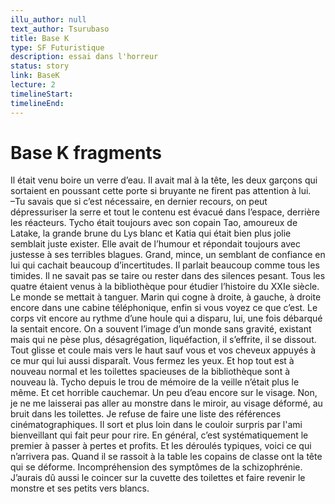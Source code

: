 ```yaml
---
illu_author: null
text_author: Tsurubaso
title: Base K
type: SF Futuristique
description: essai dans l'horreur
status: story
link: BaseK
lecture: 2
timelineStart: 
timelineEnd: 
---
```



# Base K fragments


Il était venu boire un verre d’eau. Il avait mal à la tête, les deux garçons qui sortaient en poussant cette porte si bruyante ne firent pas attention à lui.   
–Tu savais que si c’est nécessaire, en dernier recours, on peut dépressuriser la serre et tout le contenu est évacué dans l’espace, derrière les réacteurs.
Tycho était toujours avec son copain Tao, amoureux de Latake, la grande brune du Lys blanc et Katia qui était bien plus jolie semblait juste exister. Elle avait de l’humour et répondait toujours avec justesse à ses terribles blagues. Grand, mince, un semblant de confiance en lui qui cachait beaucoup d’incertitudes. Il parlait beaucoup comme tous les timides. Il ne savait pas se taire ou rester dans des silences pesant. Tous les quatre étaient venus à la bibliothèque pour étudier l’histoire du XXIe siècle.
Le monde se mettait à tanguer. Marin qui cogne à droite, à gauche, à droite encore dans une cabine téléphonique, enfin si vous voyez ce que c’est. Le corps vit encore au rythme d’une houle qui a disparu, lui, une fois débarqué la sentait encore.
On a souvent l’image d’un monde sans gravité, existant mais qui ne pèse plus, désagrégation, liquéfaction, il s’effrite, il se dissout. Tout glisse et coule mais vers le haut sauf vous et vos cheveux appuyés à ce mur qui lui aussi disparaît. Vous fermez les yeux. Et hop tout est à nouveau normal et les toilettes spacieuses de la bibliothèque sont à nouveau là. Tycho depuis le trou de mémoire de la veille n’était plus le même. Et cet horrible cauchemar. Un peu d’eau encore sur le visage. Non, je ne me laisserai pas aller au monstre dans le miroir, au visage déformé, au bruit dans les toilettes. Je refuse de faire une liste des références cinématographiques. Il sort et plus loin dans le couloir surpris par l'ami bienveillant qui fait peur pour rire. En général, c’est systématiquement le premier à passer à pertes et profits. Et les déroulés typiques, voici ce qui n’arrivera pas. Quand il se rassoit à la table les copains de classe ont la tête qui se déforme. Incompréhension des symptômes de la schizophrénie. J’aurais dû aussi le coincer sur la cuvette des toilettes et faire revenir le monstre et ses petits vers blancs. 
